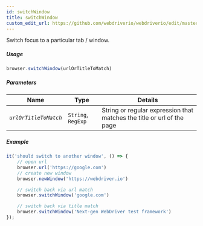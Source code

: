 ```yaml
---
id: switchWindow
title: switchWindow
custom_edit_url: https://github.com/webdriverio/webdriverio/edit/master/packages/webdriverio/src/commands/browser/switchWindow.js
---
```


Switch focus to a particular tab / window.

##### Usage

```js
browser.switchWindow(urlOrTitleToMatch)
```

##### Parameters

| Name | Type | Details |
| ---- | ---- | ------- |
| <code><var>urlOrTitleToMatch</var></code> | <code>String</code>, <code>RegExp</code> | String or regular expression that matches the title or url of the page |

##### Example

```js switchWindow.js
it('should switch to another window', () => {
    // open url
    browser.url('https://google.com')
    // create new window
    browser.newWindow('https://webdriver.io')

    // switch back via url match
    browser.switchWindow('google.com')

    // switch back via title match
    browser.switchWindow('Next-gen WebDriver test framework')
});
```


